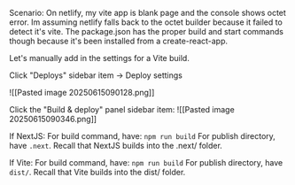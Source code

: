 Scenario: On netlify, my vite app is blank page and the console shows octet error. Im assuming netlify falls back to the octet builder because it failed to detect it's vite. The package.json has the proper build and start commands though because it's been installed from a create-react-app.

Let's manually add in the settings for a Vite build.

Click "Deploys" sidebar item -> Deploy settings

![[Pasted image 20250615090128.png]]

Click the "Build & deploy" panel sidebar item:
![[Pasted image 20250615090346.png]]

If NextJS:
For build command, have: `npm run build`
For publish directory, have `.next`. Recall that NextJS builds into the .next/ folder.

If Vite:
For build command, have: `npm run build`
For publish directory, have `dist/`. Recall that Vite builds into the dist/ folder.